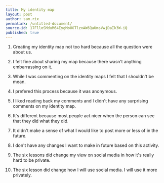 ```yaml
---
title: My identity map
layout: post
author: sam.rix
permalink: /untitled-document/
source-id: 17FlloSMduM64EygMoUOTlzxAW6QaUmsVwjDaIk3W-iQ
published: true
---
```

1. Creating my identity map not too hard because all the question were about us.

2. I felt fine about sharing my map because there wasn't anything embarrassing on it.

3. While I was commenting on the identity maps I felt that I shouldn't be mean.

4. I prefered this process because it was anonymous.

5. I liked reading back my comments and I didn't have any surprising comments on my identity map.

6. It's different because most people act nicer when the person can see that they did what they did.

7. It didn't make a sense of what I would like to post more or less of in the future.

8. I don't have any changes I want to make in future based on this activity.

9. The six lessons did change my view on social media in how it's really hard to be private.

10. The six lesson did change how I will use social media. I will use it more privately.

